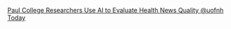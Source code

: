 [Paul College Researchers Use AI to Evaluate Health News Quality   @uofnh Today](https://qi.tc/qi/120025)
